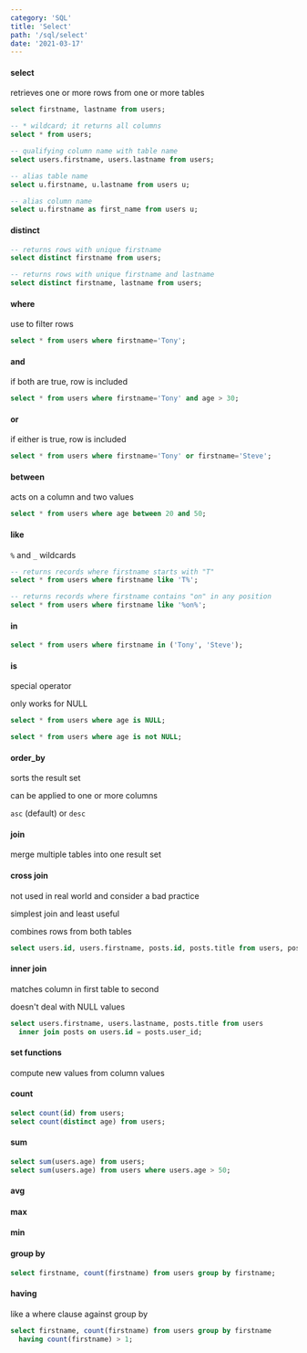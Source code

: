 ```yaml
---
category: 'SQL'
title: 'Select'
path: '/sql/select'
date: '2021-03-17'
---
```


#### select

retrieves one or more rows from one or more tables

```sql
select firstname, lastname from users;

-- * wildcard; it returns all columns
select * from users;

-- qualifying column name with table name
select users.firstname, users.lastname from users;

-- alias table name
select u.firstname, u.lastname from users u;

-- alias column name
select u.firstname as first_name from users u;
```

#### distinct

```sql
-- returns rows with unique firstname
select distinct firstname from users;

-- returns rows with unique firstname and lastname
select distinct firstname, lastname from users;
```

#### where

use to filter rows

```sql
select * from users where firstname='Tony';
```

#### and

if both are true, row is included

```sql
select * from users where firstname='Tony' and age > 30;
```

#### or

if either is true, row is included

```sql
select * from users where firstname='Tony' or firstname='Steve';
```

#### between

acts on a column and two values

```sql
select * from users where age between 20 and 50;
```

#### like

`%` and `_` wildcards

```sql
-- returns records where firstname starts with "T"
select * from users where firstname like 'T%';

-- returns records where firstname contains "on" in any position
select * from users where firstname like '%on%';
```

#### in

```sql
select * from users where firstname in ('Tony', 'Steve');
```

#### is

special operator

only works for NULL

```sql
select * from users where age is NULL;

select * from users where age is not NULL;
```

#### order_by

sorts the result set

can be applied to one or more columns

`asc` (default) or `desc`

#### join

merge multiple tables into one result set

#### cross join

not used in real world and consider a bad practice

simplest join and least useful

combines rows from both tables

```sql
select users.id, users.firstname, posts.id, posts.title from users, posts;
```

#### inner join

matches column in first table to second

doesn't deal with NULL values

```sql
select users.firstname, users.lastname, posts.title from users
  inner join posts on users.id = posts.user_id;
```

#### set functions

compute new values from column values

#### count

```sql
select count(id) from users;
select count(distinct age) from users;
```

#### sum

```sql
select sum(users.age) from users;
select sum(users.age) from users where users.age > 50;
```

#### avg

#### max

#### min

#### group by

```sql
select firstname, count(firstname) from users group by firstname;
```

#### having

like a where clause against group by

```sql
select firstname, count(firstname) from users group by firstname
  having count(firstname) > 1;
```
